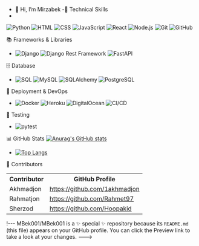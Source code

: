 
- 👋 Hi, I’m Mirzabek
-🌟 Technical Skills
-
 ![Python](https://img.shields.io/badge/-Python-3776AB?style=flat&logo=python&logoColor=white)
 ![HTML](https://img.shields.io/badge/-HTML-E34F26?style=flat&logo=html5&logoColor=white)
 ![CSS](https://img.shields.io/badge/-CSS-1572B6?style=flat&logo=css3&logoColor=white)
 ![JavaScript](https://img.shields.io/badge/-JavaScript-F7DF1E?style=flat&logo=javascript&logoColor=black)
 ![React](https://img.shields.io/badge/-React-61DAFB?style=flat&logo=react&logoColor=black)
 ![Node.js](https://img.shields.io/badge/-Node.js-339933?style=flat&logo=node.js&logoColor=white)
 ![Git](https://img.shields.io/badge/-Git-F05032?style=flat&logo=git&logoColor=white)
 ![GitHub](https://img.shields.io/badge/-GitHub-181717?style=flat&logo=github&logoColor=white)

📚 Frameworks & Libraries
 - ![Django](https://img.shields.io/badge/-Django-095E35?style=flat&logo=django&logoColor=white)
 ![Django Rest Framework](https://img.shields.io/badge/-Django%35Rest%50Framework-092E20?style=flat&logo=django&logoColor=white) 
 ![FastAPI](https://img.shields.io/badge/-FastAPI-009688?style=flat&logo=fastapi&logoColor=white)

🗄️ Database
- ![SQL](https://img.shields.io/badge/-SQL-4479A1?style=flat&logo=postgresql&logoColor=white)
![MySQL](https://img.shields.io/badge/-MySQL-4479A1?style=flat&logo=mysql&logoColor=white)
![SQLAlchemy](https://img.shields.io/badge/-SQLAlchemy-092E20?style=flat&logo=sqlalchemy&logoColor=white)
![PostgreSQL](https://img.shields.io/badge/-PostgreSQL-336791?style=flat&logo=postgresql&logoColor=white)

🚀 Deployment & DevOps
- ![Docker](https://img.shields.io/badge/-Docker-2496ED?style=flat&logo=docker&logoColor=white)
![Heroku](https://img.shields.io/badge/-Heroku-430098?style=flat&logo=heroku&logoColor=white)
![DigitalOcean](https://img.shields.io/badge/-DigitalOcean-0080FF?style=flat&logo=digitalocean&logoColor=white)
![CI/CD](https://img.shields.io/badge/-CI%2FCD-2D89E5?style=flat&logo=github-actions&logoColor=white)

🧪 Testing
- ![pytest](https://img.shields.io/badge/-pytest-0A9EDC?style=flat&logo=pytest&logoColor=white)

📊 GitHub Stats
 [![Anurag's GitHub stats](https://github-readme-stats.vercel.app/api?username=MBek001&show_icons=true&theme=radical)](https://github.com/anuraghazra/github-readme-stats)
- [![Top Langs](https://github-readme-stats.vercel.app/api/top-langs/?username=MBek001&layout=compact)](https://github.com/anuraghazra/github-readme-stats)

🌟 Contributors
<table>
  <tr>
    <th>Contributor</th>
    <th>GitHub Profile</th>
  </tr>
  <tr>
    <td>Akhmadjon</td>
    <td><a href="https://github.com/1akhmadjon">https://github.com/1akhmadjon</a></td>
  </tr>
  <tr>
    <td>Rahmatjon</td>
    <td><a href="https://github.com/Rahmet97">https://github.com/Rahmet97</a></td>
  </tr>
  <tr>
    <td>Sherzod</td>
    <td><a href="https://github.com/Hoopakid">https://github.com/Hoopakid</a></td>
  </tr>
</table>



!---
MBek001/MBek001 is a ✨ special ✨ repository because its `README.md` (this file) appears on your GitHub profile.
You can click the Preview link to take a look at your changes.
--->
